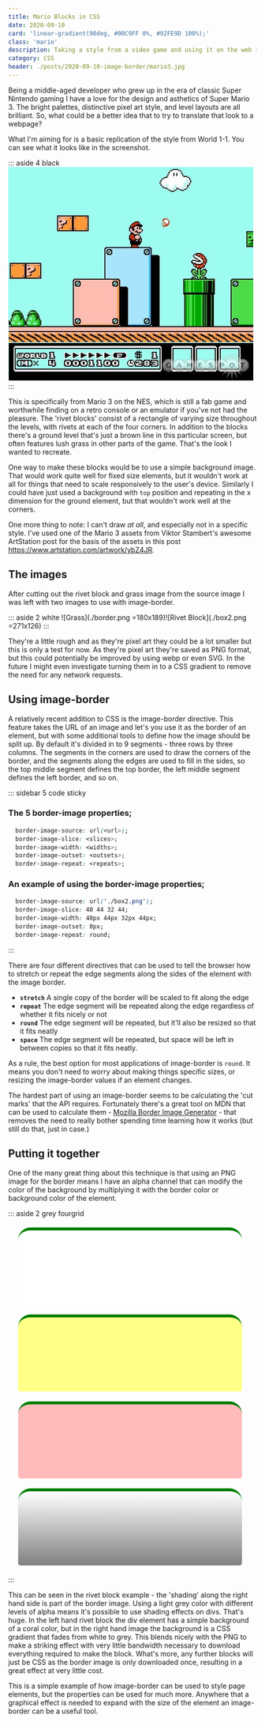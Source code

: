 ```yaml
---
title: Mario Blocks in CSS
date: 2020-09-10
card: 'linear-gradient(90deg, #00C9FF 0%, #92FE9D 100%);'
class: 'mario'
description: Taking a style from a video game and using it on the web is a lot of fun, not to mention dubious in the light of copyright. Still, let's do it anyway.
category: CSS
header: ./posts/2020-09-10-image-border/mario3.jpg
---
```


Being a middle-aged developer who grew up in the era of classic Super Nintendo gaming I have a love for the design and asthetics of Super Mario 3. The bright palettes, distinctive pixel art style, and level layouts are all brilliant. So, what could be a better idea that to try to translate that look to a webpage?

What I'm aiming for is a basic replication of the style from World 1-1. You can see what it looks like in the screenshot.

::: aside 4 black
  ![Mario 3](./mario3.jpg)
:::

This is specifically from Mario 3 on the NES, which is still a fab game and worthwhile finding on a retro console or an emulator if you've not had the pleasure. The 'rivet blocks' consist of a rectangle of varying size throughout the levels, with rivets at each of the four corners. In addition to the blocks there's a ground level that's just a brown line in this particular screen, but often features lush grass in other parts of the game. That's the look I wanted to recreate.

One way to make these blocks would be to use a simple background image. That would work quite well for fixed size elements, but it wouldn't work at all for things that need to scale responsively to the user's device. Similarly I could have just used a background with `top` position and repeating in the x dimension for the ground element, but that wouldn't work well at the corners.

One more thing to note: I can't draw *at all*, and especially not in a specific style. I've used one of the Mario 3 assets from Viktor Stambert's awesome ArtStation post for the basis of the assets in this post https://www.artstation.com/artwork/ybZ4JR.

## The images

After cutting out the rivet block and grass image from the source image I was left with two images to use with image-border.

::: aside 2 white
![Grass](./border.png =180x189)![Rivet Block](./box2.png =271x126)
:::

They're a little rough and as they're pixel art they could be a lot smaller but this is only a test for now. As they're pixel art they're saved as PNG format, but this could potentially be improved by using webp or even SVG. In the future I might even investigate turning them in to a CSS gradient to remove the need for any network requests.

## Using image-border

A relatively recent addition to CSS is the image-border directive. This feature takes the URL of an image and let's you use it as the border of an element, but with some additional tools to define how the image should be split up. By default it's divided in to 9 segments - three rows by three columns. The segments in the corners are used to draw the corners of the border, and the segments along the edges are used to fill in the sides, so the top middle segment defines the top border, the left middle segment defines the left border, and so on.

::: sidebar 5 code sticky
  <div>

  ### The 5 border-image properties;

  ```css
    border-image-source: url(<url>);
    border-image-slice: <slices>;
    border-image-width: <widths>;
    border-image-outset: <outsets>;
    border-image-repeat: <repeats>;
  ```

  ### An example of using the border-image properties;

  ```css
    border-image-source: url('./box2.png');
    border-image-slice: 40 44 32 44;
    border-image-width: 40px 44px 32px 44px;
    border-image-outset: 0px;
    border-image-repeat: round;
  ```

  </div>
:::

There are four different directives that can be used to tell the browser how to stretch or repeat the edge segments along the sides of the element with the image border.

- **`stretch`** A single copy of the border will be scaled to fit along the edge
- **`repeat`** The edge segment will be repeated along the edge regardless of whether it fits nicely or not
- **`round`** The edge segment will be repeated, but it'll also be resized so that it fits neatly
- **`space`** The edge segment will be repeated, but space will be left in between copies so that it fits neatly.

As a rule, the best option for most applications of image-border is `round`. It means you don't need to worry about making things specific sizes, or resizing the image-border values if an element changes.

The hardest part of using an image-border seems to be calculating the 'cut marks' that the API requires. Fortunately there's a great tool on MDN that can be used to calculate them - [Mozilla Border Image Generator](https://developer.mozilla.org/en-US/docs/Web/CSS/CSS_Background_and_Borders/Border-image_generator) - that removes the need to really bother spending time learning how it works (but still do that, just in case.)

## Putting it together

One of the many great thing about this technique is that using an PNG image for the border means I have an alpha channel that can modify the color of the background by multiplying it with the border color or background color of the element.

::: aside 2 grey fourgrid
  <div style="border-radius: 25px 25px 5px 5px; border-top: 6px solid green; border-image: url(./border.png)
    54 55 / 24px / 0 round; width: 90%; height: 150px; background-color: #fff; margin: 20px;"></div>

  <div style="border-radius: 25px 25px 5px 5px; border-top: 6px solid green; border-image: url(./border.png)
    54 55 / 24px / 0 round; width: 90%; height: 150px; background-color: #ff8; margin: 20px;"></div>

  <div style="border-radius: 25px 25px 5px 5px; border-top: 6px solid green; border-image-source: url('./box2.png'); border-image-slice: 40 44 32 44; border-image-width: 40px 44px 32px 44px; border-image-outset: 0px; border-image-repeat: round; width: 90%; height: 150px; background-color: #fbb; margin: 20px;"></div>

  <div style="border-radius: 25px 25px 5px 5px; border-top: 6px solid green; border-image-source: url('./box2.png'); border-image-slice: 40 44 32 44; border-image-width: 40px 44px 32px 44px; border-image-outset: 0px; border-image-repeat: round; width: 90%; height: 150px; background: linear-gradient(white, grey); margin: 20px;"></div>
:::

This can be seen in the rivet block example - the 'shading' along the right hand side is part of the border image. Using a light grey color with different levels of alpha means it's possible to use shading effects on divs. That's huge. In the left hand rivet block the div element has a simple background of a coral color, but in the right hand image the background is a CSS gradient that fades from white to grey. This blends nicely with the PNG to make a striking effect with very little bandwidth necessary to download everything required to make the block. What's more, any further blocks will just be CSS as the border image is only downloaded once, resulting in a great effect at very little cost.

This is a simple example of how image-border can be used to style page elements, but the properties can be used for much more. Anywhere that a graphical effect is needed to expand with the size of the element an image-border can be a useful tool.
